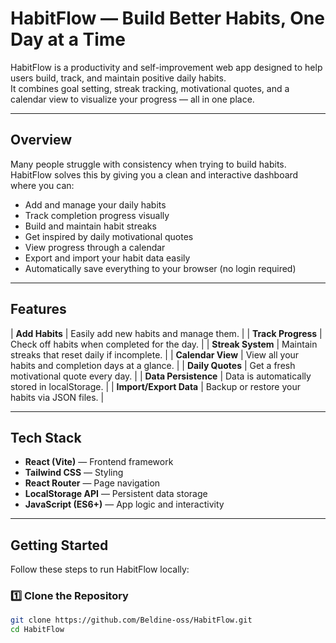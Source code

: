 #  HabitFlow — Build Better Habits, One Day at a Time

HabitFlow is a productivity and self-improvement web app designed to help users build, track, and maintain positive daily habits.  
It combines goal setting, streak tracking, motivational quotes, and a calendar view to visualize your progress — all in one place.

---

## Overview

Many people struggle with consistency when trying to build habits.  
HabitFlow solves this by giving you a clean and interactive dashboard where you can:

- Add and manage your daily habits  
- Track completion progress visually  
- Build and maintain habit streaks  
- Get inspired by daily motivational quotes  
- View progress through a calendar  
- Export and import your habit data easily  
- Automatically save everything to your browser (no login required)

---

## Features

| **Add Habits** | Easily add new habits and manage them. |
| **Track Progress** | Check off habits when completed for the day. |
| **Streak System** | Maintain streaks that reset daily if incomplete. |
| **Calendar View** | View all your habits and completion days at a glance. |
| **Daily Quotes** | Get a fresh motivational quote every day. |
| **Data Persistence** | Data is automatically stored in localStorage. |
| **Import/Export Data** | Backup or restore your habits via JSON files. |

---

## Tech Stack

- **React (Vite)** — Frontend framework  
- **Tailwind CSS** — Styling  
- **React Router** — Page navigation  
- **LocalStorage API** — Persistent data storage  
- **JavaScript (ES6+)** — App logic and interactivity

---

##  Getting Started

Follow these steps to run HabitFlow locally:

### 1️⃣ Clone the Repository
```bash
git clone https://github.com/Beldine-oss/HabitFlow.git
cd HabitFlow

